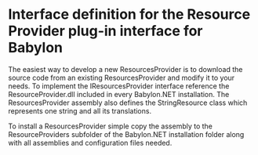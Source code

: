 # Interface definition for the Resource Provider plug-in interface for Babylon

The easiest way to develop a new ResourcesProvider is to download the source code from an existing ResourcesProvider and modify it to your needs. To implement the IResourcesProvider interface reference the ResourceProvider.dll included in every Babylon.NET installation. The ResourcesProvider assembly also defines the StringResource class which represents one string and all its translations.

To install a ResourcesProvider simple copy the assembly to the ResourceProviders subfolder of the Babylon.NET installation folder along with all assemblies and configuration files needed. 